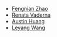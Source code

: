 - [Fengnian Zhao](https://github.com/FNZhao)
- [Renata Vaderna](https://github.com/renatav)
- [Austin Huang](https://github.com/austinhuang0131)
- [Leyang Wang](https://github.com/lw3266)